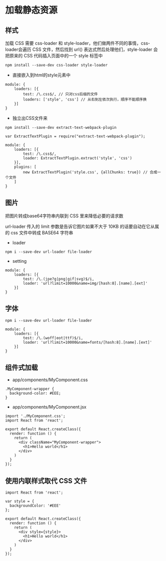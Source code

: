 # 加载静态资源

## 样式

加载 CSS 需要 css-loader 和 style-loader，他们做两件不同的事情，css-loader会遍历 CSS 文件，然后找到 url() 表达式然后处理他们，style-loader 会把原来的 CSS 代码插入页面中的一个 style 标签中

`npm install --save-dev css-loader style-loader`

* 直接嵌入到html的style元素中

```
module: {
    loaders: [{
        test: /\.css$/, // 只对css后缀的文件
        loaders: ['style', 'css'] // 从右到左依次执行，顺序不能顺序换
    }]
}
```

* 独立出CSS文件来

`npm install --save-dev extract-text-webpack-plugin`

```
var ExtractTextPlugin = require("extract-text-webpack-plugin");

module: {
    loaders: [{
        test: /\.css$/,
        loader: ExtractTextPlugin.extract('style', 'css')
    }],
    plugins: [
        new ExtractTextPlugin('style.css', {allChunks: true}) // 合成一个文件
    ]
}
```

## 图片

把图片转成base64字符串内联到 CSS 里来降低必要的请求数

url-loader 传入的 limit 参数是告诉它图片如果不大于 10KB 的话要自动在它从属的 css 文件中转成 BASE64 字符串

* loader

`npm i --save-dev url-loader file-loader`

* setting

```
module: {
    loaders: [{
        test: /\.(jpe?g|png|gif|svg)$/i,
        loader: 'url?limit=10000&name=img/[hash:8].[name].[ext]'
    }]
}
```

## 字体

`npm i --save-dev url-loader file-loader`

```
module: {
    loaders: [{
        test: /\.(woff|eot|ttf)$/i,
        loader: 'url?limit=10000&name=fonts/[hash:8].[name].[ext]'
    }]
}
```

## 组件式加载

* app/components/MyComponent.css

```
.MyComponent-wrapper {
  background-color: #EEE;
}
```

* app/components/MyComponent.jsx

```
import './MyComponent.css';
import React from 'react';

export default React.createClass({
  render: function () {
    return (
      <div className="MyComponent-wrapper">
        <h1>Hello world</h1>
      </div>
    )
  }
});
```

## 使用内联样式取代 CSS 文件

```
import React from 'react';

var style = {
  backgroundColor: '#EEE'
};

export default React.createClass({
  render: function () {
    return (
      <div style={style}>
        <h1>Hello world</h1>
      </div>
    )
  }
});
```